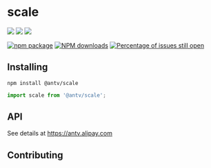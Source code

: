 # scale

[![](https://img.shields.io/travis/antvis/scale.svg)](https://travis-ci.org/antvis/scale)
![](https://img.shields.io/badge/language-javascript-red.svg)
![](https://img.shields.io/badge/license-MIT-000000.svg)

[![npm package](https://img.shields.io/npm/v/@antv/scale.svg)](https://www.npmjs.com/package/@antv/scale)
[![NPM downloads](http://img.shields.io/npm/dm/@antv/scale.svg)](https://npmjs.org/package/@antv/scale)
[![Percentage of issues still open](http://isitmaintained.com/badge/open/antvis/scale.svg)](http://isitmaintained.com/project/antvis/scale "Percentage of issues still open")



## Installing

`npm install @antv/scale`

```js
import scale from '@antv/scale';

```

## API

See details at https://antv.alipay.com

## Contributing
